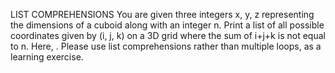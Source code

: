 LIST COMPREHENSIONS
You are given three integers x, y, z representing the dimensions of a cuboid along with an integer n. Print a list of all possible coordinates given by (i, j, k)  on a 3D grid where the sum of i+j+k  is not equal to n. Here, . Please use list comprehensions rather than multiple loops, as a learning exercise.

